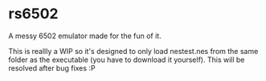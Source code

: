 # rs6502
A messy 6502 emulator made for the fun of it.

This is reallly a WIP so it's designed to only load nestest.nes from the same folder as the executable (you have to download it yourself).  This will be resolved after bug fixes :P
